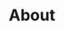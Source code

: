 ---
title: About
layout: about

about_me: |
  I am an Assistant Professor at University of South Florida, Department of Industrial and Management Systems Engineering.
  
  My research focuses on the use of **clusterability and deterministic global optimization** tools to address challenges when building **scalable trustworthy machine learning systems**. In collaboration with industrial and experimental research groups, I am using my algorithms in a wide range of applications, including neural network modularity, federated learning, biomass and biorefinery processes, neural decoding of the brain, and business decision-making. I have developed several open-source software products (with shared or distributed memory) for the community.

  I was a Postdoctoral Research Fellow affiliated to the [Institute of Applied Mathematics](https://www.iam.ubc.ca/) and [Department of Chemical and Biological Engineering](https://www.chbe.ubc.ca), University of British Columbia, under the supervision of [Yankai Cao](https://optimal.chbe.ubc.ca). I obtained my M.S. and Ph.D. degree in [Computer Science](http://www.cs.umb.edu) from University of Massachusetts, Boston, under the supervision of [Dan A. Simovici](https://www.cs.umb.edu/~dsim/). I received my M.Eng. (Master of Engineering) degree in Systems Engineering from [Cornell University](www.cornell.edu), advised by [Hsiao-Dong Chiang](https://www.engineering.cornell.edu/faculty-directory/hsiao-dong-chiang) and a B.S. degree in Electrical and Computer Engineering from [Shanghai Jiao Tong University](www.sjtu.edu.cn).


news: |
  - 🌟**I am currently recuriting 1 strong self-motivated students to join my team as PhD students. The main research will focus on scalable training algorithms for the optimal decision tree and clustering problems. *If you are interested, feel free to send me your CV, Transcripts, GRE, language test reports, and Published Paper (If you have, it a huge plus).*** 
  - *2023.04*: I will be joining Department of Industrial and Management Systems Engineering (IMSE) at University of South Florida as an Assistant Professor in Fall 2023.
  - *2022.12*: 🎉🎉Two papers are accepted by NeurIPS 2022!
  - *2022.07*: One paper is accepted by ICML 2022!
  - *2021.07*: One paper is accepted by ICML 2021!

about_me_img: "/imgs/personal/shanghai.jpeg"
about_me_img_caption: |
  
  **Assistant Professor**, 
  Industrial and Management Systems Engineering, 
  University of South Florida

---